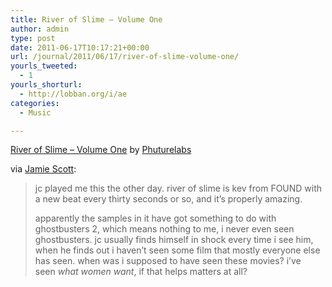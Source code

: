 ```yaml
---
title: River of Slime – Volume One
author: admin
type: post
date: 2011-06-17T10:17:21+00:00
url: /journal/2011/06/17/river-of-slime-volume-one/
yourls_tweeted:
  - 1
yourls_shorturl:
  - http://lobban.org/i/ae
categories:
  - Music

---
```

<span><a href="http://soundcloud.com/phuturelabs/river-of-slime-volume-one-5">River of Slime &#8211; Volume One</a> by <a href="http://soundcloud.com/phuturelabs">Phuturelabs</a></span>

<span>via <a href="http://ninetyminutenationalism.tumblr.com/post/6589155035/river-of-slime">Jamie Scott</a>:</span>

> jc played me this the other day. river of slime is kev from FOUND with a new beat every thirty seconds or so, and it’s properly amazing.
> 
> apparently the samples in it have got something to do with ghostbusters 2, which means nothing to me, i never even seen ghostbusters. jc usually finds himself in shock every time i see him, when he finds out i haven’t seen some film that mostly everyone else has seen. when was i supposed to have seen these movies? i’ve seen _what women want_, if that helps matters at all?

<span><br /> </span>
